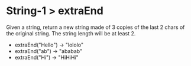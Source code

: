 # String-1 > extraEnd

Given a string, return a new string made of 3 copies of the last 2 chars of the original string. The string length will be at least 2.

- extraEnd("Hello") → "lololo"
- extraEnd("ab") → "ababab"
- extraEnd("Hi") → "HiHiHi"